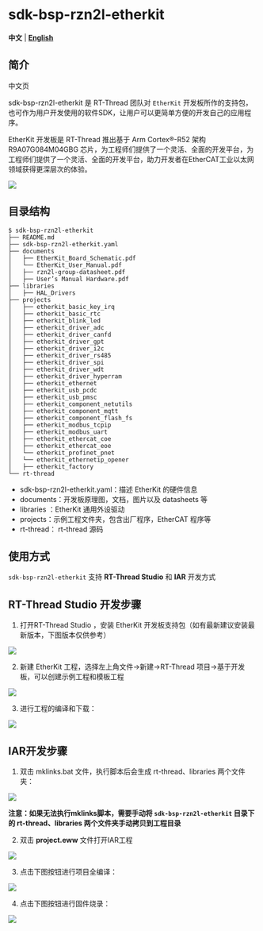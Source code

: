 # sdk-bsp-rzn2l-etherkit

**中文** | [**English**](./README.md)

## 简介

中文页

sdk-bsp-rzn2l-etherkit 是 RT-Thread 团队对 `EtherKit`  开发板所作的支持包，也可作为用户开发使用的软件SDK，让用户可以更简单方便的开发自己的应用程序。

EtherKit 开发板是 RT-Thread 推出基于 Arm Cortex®-R52 架构 R9A07G084M04GBG 芯片，为工程师们提供了一个灵活、全面的开发平台，为工程师们提供了一个灵活、全面的开发平台，助力开发者在EtherCAT工业以太网领域获得更深层次的体验。

![](docs/figures/big.png)

## 目录结构

```
$ sdk-bsp-rzn2l-etherkit
├── README.md
├── sdk-bsp-rzn2l-etherkit.yaml
├── documents
│   ├── EtherKit_Board_Schematic.pdf
│   └── EtherKit_User_Manual.pdf
│   ├── rzn2l-group-datasheet.pdf
│   ├── User’s Manual Hardware.pdf
├── libraries
│   ├── HAL_Drivers
├── projects
│   ├── etherkit_basic_key_irq
│   ├── etherkit_basic_rtc
│   ├── etherkit_blink_led
│   ├── etherkit_driver_adc
│   ├── etherkit_driver_canfd
│   ├── etherkit_driver_gpt
│   ├── etherkit_driver_i2c
│   ├── etherkit_driver_rs485
│   ├── etherkit_driver_spi
│   ├── etherkit_driver_wdt
│   ├── etherkit_driver_hyperram
│   ├── etherkit_ethernet
│   ├── etherkit_usb_pcdc
│   ├── etherkit_usb_pmsc
│   ├── etherkit_component_netutils
│   ├── etherkit_component_mqtt
│   ├── etherkit_component_flash_fs
│   ├── etherkit_modbus_tcpip
│   ├── etherkit_modbus_uart
│   ├── etherkit_ethercat_coe
│   ├── etherkit_ethercat_eoe
│   └── etherkit_profinet_pnet
│   └── etherkit_ethernetip_opener
│   ├── etherkit_factory
└── rt-thread
```

- sdk-bsp-rzn2l-etherkit.yaml：描述 EtherKit 的硬件信息
- documents：开发板原理图，文档，图片以及 datasheets 等
- libraries ：EtherKit 通用外设驱动
- projects：示例工程文件夹，包含出厂程序，EtherCAT 程序等
- rt-thread： rt-thread 源码

## 使用方式

`sdk-bsp-rzn2l-etherkit` 支持 **RT-Thread Studio** 和 **IAR** 开发方式

## **RT-Thread Studio 开发步骤**

1. 打开RT-Thread Studio ，安装 EtherKit 开发板支持包（如有最新建议安装最新版本，下图版本仅供参考）

![](docs/figures/1.png)

2. 新建 EtherKit 工程，选择左上角文件->新建->RT-Thread 项目->基于开发板，可以创建示例工程和模板工程

![](docs/figures/2.png)

3. 进行工程的编译和下载：

![](docs/figures/3.png)

## IAR开发步骤

1. 双击 mklinks.bat 文件，执行脚本后会生成 rt-thread、libraries 两个文件夹：

![](docs/figures/4.png)

**注意：如果无法执行mklinks脚本，需要手动将 `sdk-bsp-rzn2l-etherkit` 目录下的 rt-thread、libraries 两个文件夹手动拷贝到工程目录**

2. 双击 **project.eww** 文件打开IAR工程

![](docs/figures/5.png)

3. 点击下图按钮进行项目全编译：

![](docs/figures/6.png)

4. 点击下图按钮进行固件烧录：

![](docs/figures/7.png)
